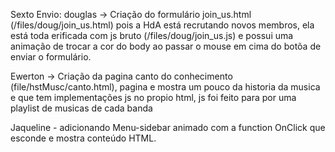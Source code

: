 Sexto Envio:
  douglas -> Criação do formulário join_us.html (/files/doug/join_us.html) pois a HdA está recrutando novos membros, ela está toda erificada com js bruto (/files/doug/join_us.js) e possui uma animação de trocar a cor do body ao passar o mouse em cima do botõa de enviar o formulário.
 
  Ewerton -> Criação da pagina canto do conhecimento (file/hstMusc/canto.html), pagina e mostra um pouco da historia da musica e que tem implementações js no propio html, js foi feito para por uma playlist de musicas de cada banda 
  
  Jaqueline - adicionando Menu-sidebar animado com a  function OnClick que esconde e mostra conteúdo HTML.
  
